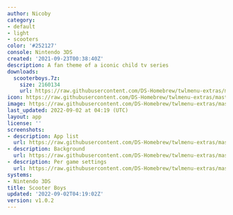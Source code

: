 ```yaml
---
author: Nicoby
category:
- default
- light
- scooters
color: '#252127'
console: Nintendo 3DS
created: '2021-09-23T00:38:40Z'
description: A fan theme of a iconic child tv series
downloads:
  scooterboys.7z:
    size: 2160134
    url: https://raw.githubusercontent.com/DS-Homebrew/twlmenu-extras/master/_nds/TWiLightMenu/3dsmenu/themes/scooterboys.7z
icon: https://raw.githubusercontent.com/DS-Homebrew/twlmenu-extras/master/_nds/TWiLightMenu/3dsmenu/themes/meta/scooterboys/icon.png
image: https://raw.githubusercontent.com/DS-Homebrew/twlmenu-extras/master/_nds/TWiLightMenu/3dsmenu/themes/meta/scooterboys/icon.png
last_updated: 2022-09-02 at 04:19 (UTC)
layout: app
license: ''
screenshots:
- description: App list
  url: https://raw.githubusercontent.com/DS-Homebrew/twlmenu-extras/master/_nds/TWiLightMenu/3dsmenu/themes/meta/scooterboys/screenshots/app-list.png
- description: Background
  url: https://raw.githubusercontent.com/DS-Homebrew/twlmenu-extras/master/_nds/TWiLightMenu/3dsmenu/themes/meta/scooterboys/screenshots/background.png
- description: Per game settings
  url: https://raw.githubusercontent.com/DS-Homebrew/twlmenu-extras/master/_nds/TWiLightMenu/3dsmenu/themes/meta/scooterboys/screenshots/per-game-settings.png
systems:
- Nintendo 3DS
title: Scooter Boys
updated: '2022-09-02T04:19:02Z'
version: v1.0.2
---
```

